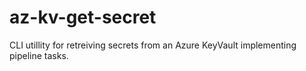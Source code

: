 # az-kv-get-secret
CLI utillity for retreiving secrets from an Azure KeyVault implementing pipeline tasks. 
